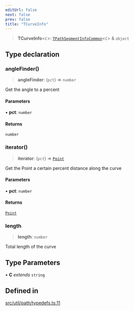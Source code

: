 ```yaml
---
editUrl: false
next: false
prev: false
title: "TCurveInfo"
---
```


> **TCurveInfo**\<`C`\>: [`TPathSegmentInfoCommon`](/api/namespaces/util/type-aliases/tpathsegmentinfocommon/)\<`C`\> & `object`

## Type declaration

### angleFinder()

> **angleFinder**: (`pct`) => `number`

Get the angle to a percent

#### Parameters

• **pct**: `number`

#### Returns

`number`

### iterator()

> **iterator**: (`pct`) => [`Point`](/api/classes/point/)

Get the Point a certain percent distance along the curve

#### Parameters

• **pct**: `number`

#### Returns

[`Point`](/api/classes/point/)

### length

> **length**: `number`

Total length of the curve

## Type Parameters

• **C** *extends* `string`

## Defined in

[src/util/path/typedefs.ts:11](https://github.com/fabricjs/fabric.js/blob/5c1240d8b4662e45868dd33f385f941de21c8e9c/src/util/path/typedefs.ts#L11)
